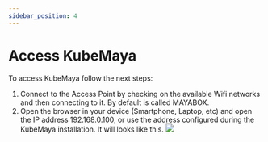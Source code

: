 ```yaml
---
sidebar_position: 4
---
```


# Access KubeMaya
To access KubeMaya follow the next steps:
1. Connect to the Access Point by checking on the available Wifi networks and then connecting to it. By default is called MAYABOX.
2. Open the browser in your device (Smartphone, Laptop, etc) and open the IP address 192.168.0.100, or use the address configured during the KubeMaya installation. It will looks like this.
![](/img/km-install/s1.png)